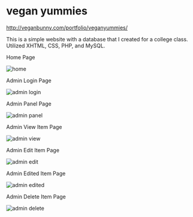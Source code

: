 vegan yummies
=============

http://veganbunny.com/portfolio/veganyummies/

This is a simple website with a database that I created for a college class. Utilized XHTML, CSS, PHP, and MySQL. 

Home Page

![home](https://raw.githubusercontent.com/iamveronica/vegan-yummies/master/1main.png)

Admin Login Page

![admin login](https://raw.githubusercontent.com/iamveronica/vegan-yummies/master/admin1login.png)

Admin Panel Page

![admin panel](https://raw.githubusercontent.com/iamveronica/vegan-yummies/master/admin2panel.png)

Admin View Item Page

![admin view](https://raw.githubusercontent.com/iamveronica/vegan-yummies/master/admin3view.png)

Admin Edit Item Page

![admin edit](https://raw.githubusercontent.com/iamveronica/vegan-yummies/master/admin4edit.png)

Admin Edited Item Page

![admin edited](https://raw.githubusercontent.com/iamveronica/vegan-yummies/master/admin4edited.png)

Admin Delete Item Page

![admin delete](https://raw.githubusercontent.com/iamveronica/vegan-yummies/master/admin5delete.png)





